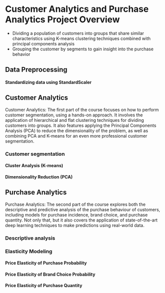 # Customer Analytics and Purchase Analytics Project Overview

* Dividing a population of customers into groups that share similar characteristics using K-means clustering techniques combined with principal components analysis
* Grouping the customer by segments to gain insight into the purchase behavior

## Data Preprocessing
#### Standardizing data using StandardScaler

## Customer Analytics
Customer Analytics: The first part of the course focuses on how to perform customer segmentation, using a hands-on approach. It involves the application of hierarchical and flat clustering techniques for dividing customers into groups. It also features applying the Principal Components Analysis (PCA) to reduce the dimensionality of the problem, as well as combining PCA and K-means for an even more professional customer segmentation.
### Customer segmentation
#### Cluster Analysis (K-means)
#### Dimensionality Reduction (PCA)

## Purchase Analytics
Purchase Analytics: The second part of the course explores both the descriptive and predictive analysis of the purchase behaviour of customers, including models for purchase incidence, brand choice, and purchase quantity. Not only that, but it also covers the application of state-of-the-art deep learning techniques to make predictions using real-world data.
### Descriptive analysis

### Elasticity Modeling
#### Price Elasticity of Purchase Probability
#### Price Elasticity of Brand Choice Probability
#### Price Elasticity of Purchase Quantity
